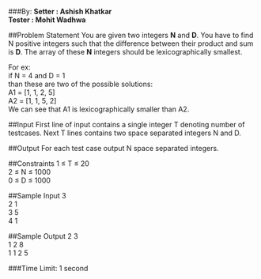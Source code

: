 ###By:
**Setter : Ashish Khatkar** <br>
**Tester : Mohit Wadhwa**

##Problem Statement
You are given two integers **N** and **D**. You have to find N positive integers such that the difference between their product and sum is **D**. The array of these **N** integers should be lexicographically smallest.

For ex:<br>
if N = 4 and D = 1<br>
than these are two of the possible solutions:<br>
A1 = [1, 1, 2, 5]<br>
A2 = [1, 1, 5, 2]<br>
We can see that A1 is lexicographically smaller than A2.<br>

##Input
First line of input contains a single integer T denoting number of testcases.
Next T lines contains two space separated integers N and D.

##Output
For each test case output N space separated integers.

##Constraints
1 ≤ T ≤ 20<br>
2 ≤ N ≤ 1000<br>
0 ≤ D ≤ 1000<br>

##Sample Input
3<br>
2 1<br>
3 5<br>
4 1<br>

##Sample Output
2 3<br>
1 2 8<br>
1 1 2 5<br>

###Time Limit: 1 second
